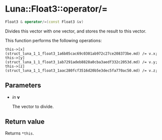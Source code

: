 # Luna::Float3::operator/=

```c++
Float3 & operator/=(const Float3 &v)
```

Divides this vector with one vector, and stores the result to this vector. 

This function performs the following operations: 
```
this->[x](struct_luna_1_1_float3_1a6b05cac69c0301ab972c27ce208373be.md) /= v.x;
this->[y](struct_luna_1_1_float3_1ab7291adeb8828a0cba3aedf332c2053d.md) /= v.y;
this->[z](struct_luna_1_1_float3_1aac280fcf3516d20b5e3dec5fa770ac50.md) /= v.z;
```


## Parameters
* *in* **v**

    The vector to divide. 

## Return value
Returns `*this`. 

